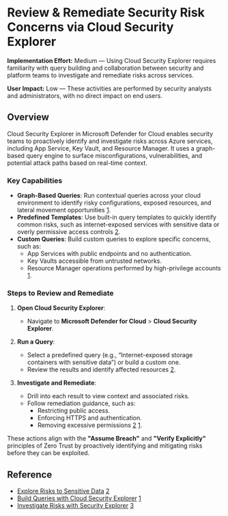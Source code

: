 # Review & Remediate Security Risk Concerns via Cloud Security Explorer

**Implementation Effort:** Medium — Using Cloud Security Explorer requires familiarity with query building and collaboration between security and platform teams to investigate and remediate risks across services.

**User Impact:** Low — These activities are performed by security analysts and administrators, with no direct impact on end users.

## Overview

Cloud Security Explorer in Microsoft Defender for Cloud enables security teams to proactively identify and investigate risks across Azure services, including App Service, Key Vault, and Resource Manager. It uses a graph-based query engine to surface misconfigurations, vulnerabilities, and potential attack paths based on real-time context.

### Key Capabilities

- **Graph-Based Queries**: Run contextual queries across your cloud environment to identify risky configurations, exposed resources, and lateral movement opportunities [1](https://learn.microsoft.com/en-us/azure/defender-for-cloud/how-to-manage-cloud-security-explorer).
- **Predefined Templates**: Use built-in query templates to quickly identify common risks, such as internet-exposed services with sensitive data or overly permissive access controls [2](https://learn.microsoft.com/en-us/azure/defender-for-cloud/data-security-review-risks).
- **Custom Queries**: Build custom queries to explore specific concerns, such as:
  - App Services with public endpoints and no authentication.
  - Key Vaults accessible from untrusted networks.
  - Resource Manager operations performed by high-privilege accounts [1](https://learn.microsoft.com/en-us/azure/defender-for-cloud/how-to-manage-cloud-security-explorer).

### Steps to Review and Remediate

1. **Open Cloud Security Explorer**:
   - Navigate to **Microsoft Defender for Cloud** > **Cloud Security Explorer**.

2. **Run a Query**:
   - Select a predefined query (e.g., “Internet-exposed storage containers with sensitive data”) or build a custom one.
   - Review the results and identify affected resources [2](https://learn.microsoft.com/en-us/azure/defender-for-cloud/data-security-review-risks).

3. **Investigate and Remediate**:
   - Drill into each result to view context and associated risks.
   - Follow remediation guidance, such as:
     - Restricting public access.
     - Enforcing HTTPS and authentication.
     - Removing excessive permissions [2](https://learn.microsoft.com/en-us/azure/defender-for-cloud/data-security-review-risks) [1](https://learn.microsoft.com/en-us/azure/defender-for-cloud/how-to-manage-cloud-security-explorer).

These actions align with the **"Assume Breach"** and **"Verify Explicitly"** principles of Zero Trust by proactively identifying and mitigating risks before they can be exploited.

## Reference

- [Explore Risks to Sensitive Data](https://learn.microsoft.com/en-us/azure/defender-for-cloud/data-security-review-risks) [2](https://learn.microsoft.com/en-us/azure/defender-for-cloud/data-security-review-risks)
- [Build Queries with Cloud Security Explorer](https://learn.microsoft.com/en-us/azure/defender-for-cloud/how-to-manage-cloud-security-explorer) [1](https://learn.microsoft.com/en-us/azure/defender-for-cloud/how-to-manage-cloud-security-explorer)
- [Investigate Risks with Security Explorer](https://learn.microsoft.com/en-us/azure/defender-for-cloud/concept-attack-path) [3](https://learn.microsoft.com/en-us/azure/defender-for-cloud/concept-attack-path)
